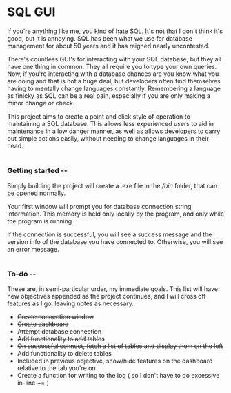 # SQL GUI
If you're anything like me, you kind of hate SQL. It's not that I don't think it's good, but it is annoying. SQL has been what we use for database management for about 50 years and it has reigned nearly uncontested.

There's countless GUI's for interacting with your SQL database, but they all have one thing in common. They all require you to type your own queries. Now, if you're interacting with a database chances are you know what you are doing and that is not a huge deal, but developers often find themselves having to mentally change languages constantly. Remembering a language as finicky as SQL can be a real pain, especially if you are only making a minor change or check.

This project aims to create a point and click style of operation to maintaining a SQL database. This allows less experienced users to aid in maintenance in a low danger manner, as well as allows developers to carry out simple actions easily, without needing to change languages in their head.
#
### Getting started --
Simply building the project will create a .exe file in the _/bin_ folder, that can be opened normally.

Your first window will prompt you for database connection string information. This memory is held only locally by the program, and only while the program is running.

If the connection is successful, you will see a success message and the version info of the database you have connected to. Otherwise, you will see an error message.
#
### To-do --
These are, in semi-particular order, my immediate goals. This list will have new objectives appended as the project continues, and I will cross off features as I go, leaving notes as necessary.

- ~~Create connection window~~
- ~~Create dashboard~~
- ~~Attempt database connection~~
 - ~~Add functionality to add tables~~
 - ~~On successful connect, fetch a list of tables and display them on the left~~
 - Add functionality to delete tables
 - Included in previous objective, show/hide features on the dashboard relative to the tab you're on
 - Create a function for writing to the log ( so I don't have to do excessive in-line += )